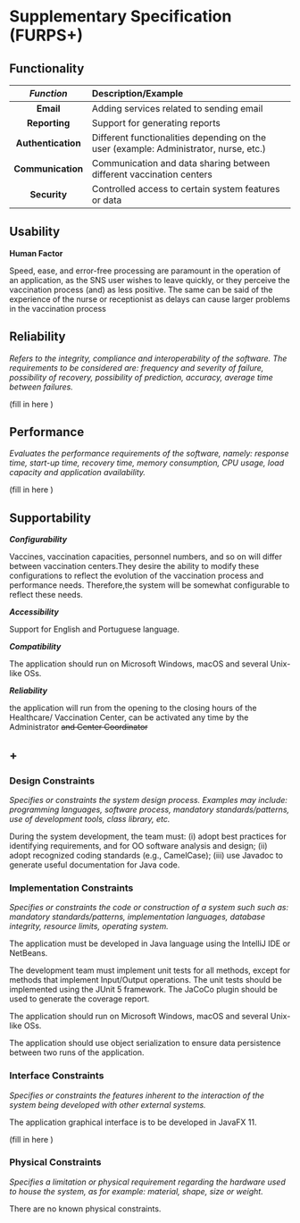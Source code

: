 # Supplementary Specification (FURPS+)

## Functionality


|   **_Function_**   | Description/Example                                                                   |
|:------------------:|:--------------------------------------------------------------------------------------|
|     **Email**      | Adding services related to sending email                                              |
|   **Reporting**    | Support for generating reports                                                        |
| **Authentication** | Different functionalities depending on the user (example: Administrator, nurse, etc.) |
| **Communication**  | Communication and data sharing between different vaccination centers                  |
|    **Security**    | Controlled access to certain system features or data                                  |




## Usability


**Human Factor**

Speed, ease, and error-free processing are paramount in the operation of an application, as the SNS user wishes 
to leave quickly, or they perceive the vaccination process (and) as less positive. 
The same can be said of the experience of the nurse or receptionist as delays can cause larger problems in the vaccination process

    

## Reliability
_Refers to the integrity, compliance and interoperability of the software. The requirements to be considered are: frequency and severity of failure, possibility of recovery, possibility of prediction, accuracy, average time between failures._


(fill in here )

## Performance
_Evaluates the performance requirements of the software, namely: response time, start-up time, recovery time, memory consumption, CPU usage, load capacity and application availability._


(fill in here )

## Supportability

_**Configurability**_

Vaccines, vaccination capacities, personnel numbers, and so on will differ between vaccination centers.They desire the ability to modify these configurations to reflect the evolution of the vaccination process and performance needs.
Therefore,the system will be somewhat configurable to reflect these needs.

_**Accessibility**_  

Support for English and Portuguese language.

_**Compatibility**_

The application should run on Microsoft Windows, macOS and several Unix-like OSs.

_**Reliability**_

the application will run from the opening to the closing hours of the Healthcare/ Vaccination Center, can be activated any time by the Administrator ~~and Center Coordinator~~


## +

### Design Constraints

_Specifies or constraints the system design process. Examples may include: programming languages, software process, mandatory standards/patterns, use of development tools, class library, etc._

  During the system development, the team must: (i) adopt best practices for identifying
 requirements, and for OO software analysis and design; (ii) adopt recognized coding standards (e.g.,
 CamelCase); (iii) use Javadoc to generate useful documentation for Java code.

### Implementation Constraints

_Specifies or constraints the code or construction of a system such
such as: mandatory standards/patterns, implementation languages,
database integrity, resource limits, operating system._


 The application must be developed in Java language using the IntelliJ IDE or NetBeans.

 The development team must implement unit tests for all methods, except for methods that
implement Input/Output operations. The unit tests should be implemented using the JUnit 5
framework. The JaCoCo plugin should be used to generate the coverage report.

The application should run on Microsoft Windows, macOS and several Unix-like OSs.

 The application should use object serialization to ensure data persistence between two runs of the
application.
### Interface Constraints
_Specifies or constraints the features inherent to the interaction of the
system being developed with other external systems._

The
application graphical interface is to be developed in JavaFX 11.

(fill in here )

### Physical Constraints

_Specifies a limitation or physical requirement regarding the hardware used to house the system, as for example: material, shape, size or weight._

There are no known physical constraints.